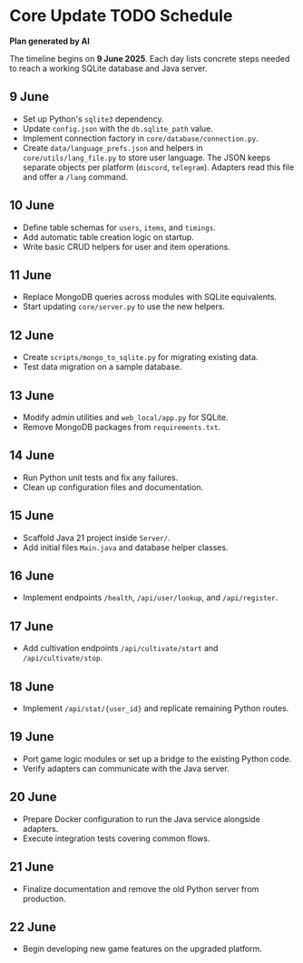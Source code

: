 # Core Update TODO Schedule

**Plan generated by AI**  

The timeline begins on **9 June 2025**. Each day lists concrete steps needed to reach a working SQLite database and Java server.

## 9 June
- Set up Python's `sqlite3` dependency.
- Update `config.json` with the `db.sqlite_path` value.
- Implement connection factory in `core/database/connection.py`.
- Create `data/language_prefs.json` and helpers in `core/utils/lang_file.py` to store user language. The JSON keeps separate objects per platform (`discord`, `telegram`). Adapters read this file and offer a `/lang` command.

## 10 June
- Define table schemas for `users`, `items`, and `timings`.
- Add automatic table creation logic on startup.
- Write basic CRUD helpers for user and item operations.

## 11 June
- Replace MongoDB queries across modules with SQLite equivalents.
- Start updating `core/server.py` to use the new helpers.

## 12 June
- Create `scripts/mongo_to_sqlite.py` for migrating existing data.
- Test data migration on a sample database.

## 13 June
- Modify admin utilities and `web_local/app.py` for SQLite.
- Remove MongoDB packages from `requirements.txt`.

## 14 June
- Run Python unit tests and fix any failures.
- Clean up configuration files and documentation.

## 15 June
- Scaffold Java 21 project inside `Server/`.
- Add initial files `Main.java` and database helper classes.

## 16 June
- Implement endpoints `/health`, `/api/user/lookup`, and `/api/register`.

## 17 June
- Add cultivation endpoints `/api/cultivate/start` and `/api/cultivate/stop`.

## 18 June
- Implement `/api/stat/{user_id}` and replicate remaining Python routes.

## 19 June
- Port game logic modules or set up a bridge to the existing Python code.
- Verify adapters can communicate with the Java server.

## 20 June
- Prepare Docker configuration to run the Java service alongside adapters.
- Execute integration tests covering common flows.

## 21 June
- Finalize documentation and remove the old Python server from production.

## 22 June
- Begin developing new game features on the upgraded platform.

